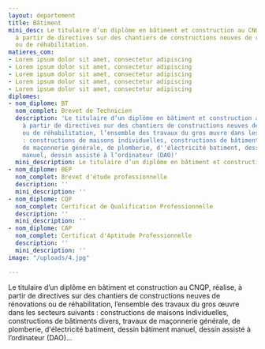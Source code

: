 ```yaml
---
layout: departement
title: Bâtiment
mini_desc: Le titulaire d’un diplôme en bâtiment et construction au CNQP, réalise,
  à partir de directives sur des chantiers de constructions neuves de rénovations
  ou de réhabilitation.
matieres_com:
- Lorem ipsum dolor sit amet, consectetur adipiscing
- Lorem ipsum dolor sit amet, consectetur adipiscing
- Lorem ipsum dolor sit amet, consectetur adipiscing
- Lorem ipsum dolor sit amet, consectetur adipiscing
- Lorem ipsum dolor sit amet, consectetur adipiscing
diplomes:
- nom_diplome: BT
  nom_complet: Brevet de Technicien
  description: 'Le titulaire d’un diplôme en bâtiment et construction au CNQP, réalise,
    à partir de directives sur des chantiers de constructions neuves de rénovations
    ou de réhabilitation, l’ensemble des travaux du gros œuvre dans les secteurs suivants
    : constructions de maisons individuelles, constructions de bâtiments divers, travaux
    de maçonnerie générale, de plomberie, d''électricité batiment, dessin bâtiment
    manuel, dessin assisté à l’ordinateur (DAO)'
  mini_description: Le titulaire d’un diplôme en bâtiment et construction au CNQP
- nom_diplome: BEP
  nom_complet: Brevet d'étude professionnelle
  description: ''
  mini_description: ''
- nom_diplome: CQP
  nom_complet: Certificat de Qualification Professionnelle
  description: ''
  mini_description: ''
- nom_diplome: CAP
  nom_complet: Certificat d'Aptitude Professionnelle
  description: ''
  mini_description: ''
image: "/uploads/4.jpg"

---
```

Le titulaire d’un diplôme en bâtiment et construction au CNQP, réalise, à partir de directives sur des chantiers de constructions neuves de rénovations ou de réhabilitation, l’ensemble des travaux du gros œuvre dans les secteurs suivants : constructions de maisons individuelles, constructions de bâtiments divers, travaux de maçonnerie générale, de plomberie, d'électricité batiment, dessin bâtiment manuel, dessin assisté à l’ordinateur (DAO)...